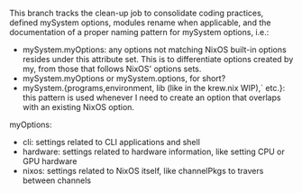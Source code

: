 This branch tracks the clean-up job to consolidate coding practices, defined mySystem options, modules rename when applicable, and the documentation of a proper naming pattern for mySystem options, i.e.:

- mySystem.myOptions: any options not matching NixOS built-in options resides under this attribute set. This is to differentiate options created by my, from those that follows NixOS' options sets.
- mySystem.myOptions or mySystem.options, for short?
- mySystem.{programs,environment, lib (like in the krew.nix WIP),` etc.}: this pattern is used whenever I need to create an option that overlaps with an existing NixOS option.

myOptions:
- cli: settings related to CLI applications and shell
- hardware: settings related to hardware information, like setting CPU or GPU hardware
- nixos: settings related to NixOS itself, like channelPkgs to travers between channels